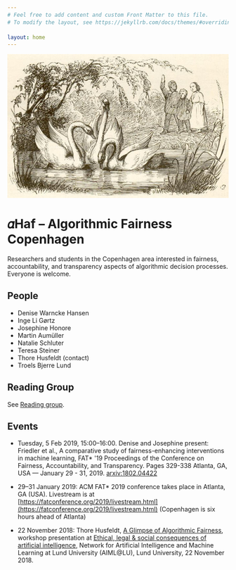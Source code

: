 ```yaml
---
# Feel free to add content and custom Front Matter to this file.
# To modify the layout, see https://jekyllrb.com/docs/themes/#overriding-theme-defaults

layout: home
---
```


<p align="center">
<img src="Duckling_03.jpg" />
</p>

# 𝛼Haf – Algorithmic Fairness Copenhagen 

Researchers and students in the Copenhagen area interested in fairness, accountability, and transparency aspects of algorithmic decision processes. Everyone is welcome.

## People

- Denise Warncke Hansen
- Inge Li Gørtz
- Josephine Honore
- Martin Aumüller
- Natalie Schluter
- Teresa Steiner
- Thore Husfeldt (contact)
- Troels Bjerre Lund

## Reading Group

See [Reading group](./readinggroup2019/).

## Events

- Tuesday, 5 Feb 2019, 15:00–16:00. Denise and Josephine present: Friedler et al., A comparative study of fairness-enhancing interventions in machine learning, FAT\* '19 Proceedings of the Conference on Fairness, Accountability, and Transparency. Pages 329-338 Atlanta, GA, USA — January 29 - 31, 2019. [arxiv:1802.04422](https://arxiv.org/abs/1802.04422)

- 29–31 January 2019: ACM FAT\* 2019 conference takes place in Atlanta, GA (USA). Livestream is at [https://fatconference.org/2019/livestream.html](https://fatconference.org/2019/livestream.html) (Copenhagen is six hours ahead of Atlanta)

- 22 November 2018: Thore Husfeldt, [A Glimpse of Algorithmic Fairness](https://thorehusfeldt.com/2018/11/23/a-glimpse-of-algorithmic-fairness/), workshop presentation at [Ethical, legal & social consequences of artificial intelligence](http://aiml.lu.se/events/?event=ethical-legal-social-consequences-of-artificial-intelligence-aimllu-workshop), Network for Artificial Intelligence and Machine Learning at Lund University (AIML@LU), Lund University, 22 November 2018.

